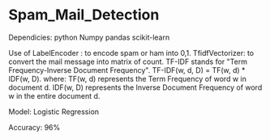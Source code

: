 # Spam_Mail_Detection

Dependicies:
  python
  Numpy 
  pandas 
  scikit-learn

Use of 
  LabelEncoder : to encode spam or ham into 0,1.
  TfidfVectorizer: to convert the mail message into matrix of count.
    TF-IDF stands for "Term Frequency-Inverse Document Frequency".
    TF-IDF(w, d, D) = TF(w, d) * IDF(w, D).
    where:
      TF(w, d) represents the Term Frequency of word w in document d.
      IDF(w, D) represents the Inverse Document Frequency of word w in the entire document d.

Model:
  Logistic Regression

Accuracy: 96%
